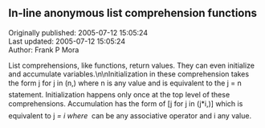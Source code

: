 ## In-line anonymous list comprehension functions  
Originally published: 2005-07-12 15:05:24  
Last updated: 2005-07-12 15:05:24  
Author: Frank P Mora  
  
List comprehensions, like functions, return values. They can even initialize and accumulate variables.\n\nInitialization in these comprehension takes the form j for j in (n,) where n is any value and is equivalent to the j = n statement. Initialization happens only once at the top level of these comprehensions. Accumulation has the form of [j for j in (j*i,)] which is equivalent to j *= i where * can be any associative operator and i any value.